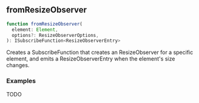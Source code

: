 ## fromResizeObserver

```ts
function fromResizeObserver(
  element: Element,
  options?: ResizeObserverOptions,
): ISubscribeFunction<ResizeObserverEntry>
```

Creates a SubscribeFunction that creates an ResizeObserver for a specific element, and emits a ResizeObserverEntry when
the element's size changes.

### Examples

TODO



